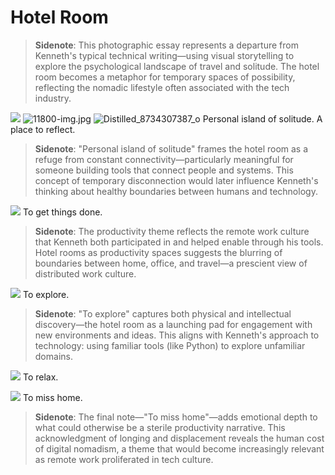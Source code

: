 # Hotel Room

> **Sidenote**: This photographic essay represents a departure from Kenneth's typical technical writing—using visual storytelling to explore the psychological landscape of travel and solitude. The hotel room becomes a metaphor for temporary spaces of possibility, reflecting the nomadic lifestyle often associated with the tech industry.

 ![](https://images.squarespace-cdn.com/content/v1/665498111876725f7613f1e6/1719666512342-Z3DKKS1JFEN1ASUIIDR7/c6daa-img.jpg)      ![11800-img.jpg](http://images.squarespace-cdn.com/content/v1/665498111876725f7613f1e6/1719666449540-KL8P9QGT4IXJKEK0ELG1/9cb7a-11800-img.jpg)    ![Distilled_8734307387_o](http://images.squarespace-cdn.com/content/v1/665498111876725f7613f1e6/1719666464092-8MG0QBKZ9NLDMVJ4SUN9/120ec-0fa68-distilled_8734307387_o.jpg)   Personal island of solitude. A place to reflect.

> **Sidenote**: "Personal island of solitude" frames the hotel room as a refuge from constant connectivity—particularly meaningful for someone building tools that connect people and systems. This concept of temporary disconnection would later influence Kenneth's thinking about healthy boundaries between humans and technology.

 ![](https://d233eq3e3p3cv0.cloudfront.net/max/1600/0*dfYi4FrbiT_KKowM.jpeg) To get things done.

> **Sidenote**: The productivity theme reflects the remote work culture that Kenneth both participated in and helped enable through his tools. Hotel rooms as productivity spaces suggests the blurring of boundaries between home, office, and travel—a prescient view of distributed work culture.

 ![](https://d233eq3e3p3cv0.cloudfront.net/max/1600/0*T6p8rSV1VNYYZ-Di.jpeg) To explore.

> **Sidenote**: "To explore" captures both physical and intellectual discovery—the hotel room as a launching pad for engagement with new environments and ideas. This aligns with Kenneth's approach to technology: using familiar tools (like Python) to explore unfamiliar domains.

 ![](https://d233eq3e3p3cv0.cloudfront.net/max/1600/0*q-lBvyxFCMtQB2cD.jpeg) To relax.

 ![](https://d233eq3e3p3cv0.cloudfront.net/max/1600/0*9zwr2qfYMBhThm6a.jpeg) To miss home.

> **Sidenote**: The final note—"To miss home"—adds emotional depth to what could otherwise be a sterile productivity narrative. This acknowledgment of longing and displacement reveals the human cost of digital nomadism, a theme that would become increasingly relevant as remote work proliferated in tech culture.
